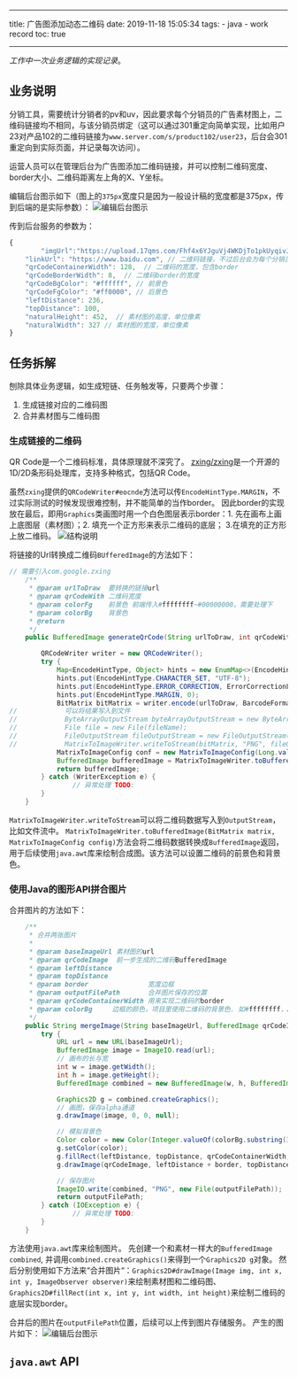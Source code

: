 ----
title: 广告图添加动态二维码
date: 2019-11-18 15:05:34
tags:
    - java
    - work record
toc: true

----

*工作中一次业务逻辑的实现记录*。
## 业务说明
分销工具，需要统计分销者的pv和uv，因此要求每个分销员的广告素材图上，二维码链接均不相同，与该分销员绑定（这可以通过301重定向简单实现，比如用户23对产品102的二维码链接为`www.server.com/s/product102/user23`，后台会301重定向到实际页面，并记录每次访问）。
<!-- more -->
运营人员可以在管理后台为广告图添加二维码链接，并可以控制二维码宽度、border大小、二维码距离左上角的X、Y坐标。

编辑后台图示如下（图上的`375px`宽度只是因为一般设计稿的宽度都是375px，传到后端的是实际参数）：
![编辑后台图示](img/qrcode_palette.png)

传到后台服务的参数为：
```js
{
    	"imgUrl":"https://upload.17qms.com/Fhf4x6YJguVj4WKDjTo1pkUyqivJ",  // 素材图Url
    "linkUrl": "https://www.baidu.com", // 二维码链接，不过后台会为每个分销员生成对应的短链
    "qrCodeContainerWidth": 128,  // 二维码的宽度，包含border
    "qrCodeBorderWidth": 8,  // 二维码border的宽度
    "qrCodeBgColor": "#ffffff", // 前景色
    "qrCodeFgColor": "#ff0000", // 后景色
    "leftDistance": 236,
    "topDistance": 100,
    "naturalHeight": 452,  // 素材图的高度，单位像素
    "naturalWidth": 327 // 素材图的宽度，单位像素
}
```



## 任务拆解
刨除具体业务逻辑，如生成短链、任务触发等，只要两个步骤：
1. 生成链接对应的二维码图
2. 合并素材图与二维码图

### 生成链接的二维码
QR Code是一个二维码标准，具体原理就不深究了。
[zxing/zxing](https://github.com/zxing/zxing)是一个开源的1D/2D条形码处理库，支持多种格式，包括QR Code。

虽然`zxing`提供的`QRCodeWriter#eocnde`方法可以传`EncodeHintType.MARGIN`，不过实际测试的时候发现很难控制，并不能简单的当作border。 因此border的实现放在最后，即用`Graphics`类画图时用一个白色图层表示border：1. 先在画布上画上底图层（素材图）；2. 填充一个正方形来表示二维码的底层； 3.在填充的正方形上放二维码。
![结构说明](img/qrcode_desc.png)

将链接的Url转换成二维码`BUfferedImage`的方法如下：
```java
// 需要引入com.google.zxing
    /**
     * @param urlToDraw  要转换的链接url
     * @param qrCodeWith 二维码宽度
     * @param colorFg    前景色 前端传入#ffffffff~#00000000，需要处理下
     * @param colorBg    背景色
     * @return
     */
    public BufferedImage generateQrCode(String urlToDraw, int qrCodeWith , String colorFg, String colorBg) {

        QRCodeWriter writer = new QRCodeWriter();
        try {
            Map<EncodeHintType, Object> hints = new EnumMap<>(EncodeHintType.class);
            hints.put(EncodeHintType.CHARACTER_SET, "UTF-8");
            hints.put(EncodeHintType.ERROR_CORRECTION, ErrorCorrectionLevel.Q);
            hints.put(EncodeHintType.MARGIN, 0);
            BitMatrix bitMatrix = writer.encode(urlToDraw, BarcodeFormat.QR_CODE, qrCodeWith, qrCodeWith, hints);
//            可以将结果写入到文件
//            ByteArrayOutputStream byteArrayOutputStream = new ByteArrayOutputStream();
//            File file = new File(fileName);
//            FileOutputStream fileOutputStream = new FileOutputStream(file);
//            MatrixToImageWriter.writeToStream(bitMatrix, "PNG", fileOutputStream);
            MatrixToImageConfig conf = new MatrixToImageConfig(Long.valueOf(colorFg.substring(1), 16).intValue(), Long.valueOf(colorBg.substring(1), 16).intValue());
            BufferedImage bufferedImage = MatrixToImageWriter.toBufferedImage(bitMatrix, conf);
            return bufferedImage;
        } catch (WriterException e) {
                // 异常处理 TODO:
        }
    }

```

`MatrixToImageWriter.writeToStream`可以将二维码数据写入到`OutputStream`，比如文件流中。
`MatrixToImageWriter.toBufferedImage(BitMatrix matrix, MatrixToImageConfig config)`方法会将二维码数据转换成`BufferedImage`返回，用于后续使用`java.awt`库来绘制合成图。该方法可以设置二维码的前景色和背景色。


### 使用Java的图形API拼合图片

合并图片的方法如下：
```java
    /**
     * 合并两张图片
     *
     * @param baseImageUrl 素材图的url
     * @param qrCodeImage  前一步生成的二维码BufferedImage
     * @param leftDistance
     * @param topDistance
     * @param border               宽度边框
     * @param outputFilePath       合并图片保存的位置
     * @param qrCodeContainerWidth 用来实现二维码的border
     * @param colorBg     边框的颜色，项目里使用二维码的背景色. 如#ffffffff，ARGB格式
     */
    public String mergeImage(String baseImageUrl, BufferedImage qrCodeImage, int leftDistance, int topDistance, String outputFilePath, int border, int qrCodeContainerWidth, String colorBg) {
        try {
            URL url = new URL(baseImageUrl);
            BufferedImage image = ImageIO.read(url);
            // 画布的长与宽
            int w = image.getWidth();
            int h = image.getHeight();
            BufferedImage combined = new BufferedImage(w, h, BufferedImage.TYPE_INT_ARGB);

            Graphics2D g = combined.createGraphics();
            // 画图，保存alpha通道
            g.drawImage(image, 0, 0, null);

            // 模拟背景色
            Color color = new Color(Integer.valueOf(colorBg.substring(3, 5), 16), Integer.valueOf(colorBg.substring(5, 7), 16), Integer.valueOf(colorBg.substring(7, 9), 16));
            g.setColor(color);
            g.fillRect(leftDistance, topDistance, qrCodeContainerWidth, qrCodeContainerWidth);
            g.drawImage(qrCodeImage, leftDistance + border, topDistance + border, null);

            // 保存图片
            ImageIO.write(combined, "PNG", new File(outputFilePath));
            return outputFilePath;
        } catch (IOException e) {
                // 异常处理 TODO:
        }
    }
```

方法使用`java.awt`库来绘制图片。 先创建一个和素材一样大的`BufferedImage combined`, 并调用`combined.createGraphics()`来得到一个`Graphics2D g`对象。  然后分别使用如下方法来“合并图片“：`Graphics2D#drawImage(Image img, int x, int y, ImageObserver observer)`来绘制素材图和二维码图、`Graphics2D#fillRect(int x, int y, int width, int height)`来绘制二维码的底层实现border。

合并后的图片在`outputFilePath`位置，后续可以上传到图片存储服务。
产生的图片如下：
![编辑后台图示](img/qrcode_drawed.png)

## `java.awt` API